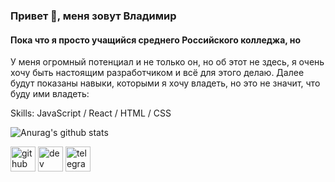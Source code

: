 ### Привет 👋, меня зовут Владимир
#### Пока что я просто учащийся среднего Российского колледжа, но 
У меня огромный потенциал и не только он, но об этот не здесь, я очень хочу быть настоящим разработчиком и всё для этого делаю. Далее будут показаны навыки, которыми я хочу владеть, но это не значит, что буду ими владеть:

Skills: JavaScript / React / HTML / CSS


![Anurag's github stats](https://github-readme-stats.vercel.app/api?username=VIOOI&hide=contribs)

[<img src='https://cdn.jsdelivr.net/npm/simple-icons@3.0.1/icons/github.svg' alt='github' height='40'>](https://github.com/https://github.com/VIOOI)  [<img src='https://cdn.jsdelivr.net/npm/simple-icons@3.0.1/icons/dev-dot-to.svg' alt='dev' height='40'>](https://dev.to/https://dev.to/viooi)  [<img src='https://cdn.jsdelivr.net/npm/simple-icons@3.0.1/icons/telegram.svg' alt='telegram' height='40'>](https://t.me/Vl00l)  
